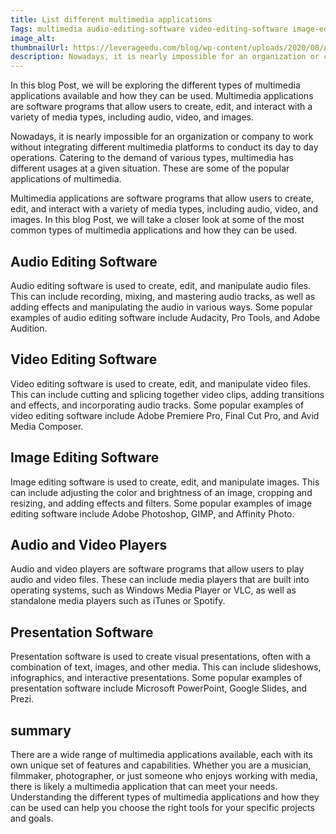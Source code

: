 ```yaml
---
title: List different multimedia applications
Tags: multimedia audio-editing-software video-editing-software image-editing-software audio-and-video-players presentation-software
image_alt:
thumbnailUrl: https://leverageedu.com/blog/wp-content/uploads/2020/08/Applications-of-Multimedia.png
description: Nowadays, it is nearly impossible for an organization or company to work without integrating different multimedia platforms to conduct its day to day operations. Catering to the demand of various types, multimedia has different usages at a given situation. These are some of the popular applications of multimedia.
---
```


In this blog Post, we will be exploring the different types of multimedia applications available and how they can be used. Multimedia applications are software programs that allow users to create, edit, and interact with a variety of media types, including audio, video, and images.

Nowadays, it is nearly impossible for an organization or company to work without integrating different multimedia platforms to conduct its day to day operations. Catering to the demand of various types, multimedia has different usages at a given situation. These are some of the popular applications of multimedia.

Multimedia applications are software programs that allow users to create, edit, and interact with a variety of media types, including audio, video, and images. In this blog Post, we will take a closer look at some of the most common types of multimedia applications and how they can be used.

## Audio Editing Software

Audio editing software is used to create, edit, and manipulate audio files. This can include recording, mixing, and mastering audio tracks, as well as adding effects and manipulating the audio in various ways. Some popular examples of audio editing software include Audacity, Pro Tools, and Adobe Audition.

## Video Editing Software

Video editing software is used to create, edit, and manipulate video files. This can include cutting and splicing together video clips, adding transitions and effects, and incorporating audio tracks. Some popular examples of video editing software include Adobe Premiere Pro, Final Cut Pro, and Avid Media Composer.

## Image Editing Software

Image editing software is used to create, edit, and manipulate images. This can include adjusting the color and brightness of an image, cropping and resizing, and adding effects and filters. Some popular examples of image editing software include Adobe Photoshop, GIMP, and Affinity Photo.

## Audio and Video Players

Audio and video players are software programs that allow users to play audio and video files. These can include media players that are built into operating systems, such as Windows Media Player or VLC, as well as standalone media players such as iTunes or Spotify.

## Presentation Software

Presentation software is used to create visual presentations, often with a combination of text, images, and other media. This can include slideshows, infographics, and interactive presentations. Some popular examples of presentation software include Microsoft PowerPoint, Google Slides, and Prezi.

## summary

There are a wide range of multimedia applications available, each with its own unique set of features and capabilities. Whether you are a musician, filmmaker, photographer, or just someone who enjoys working with media, there is likely a multimedia application that can meet your needs. Understanding the different types of multimedia applications and how they can be used can help you choose the right tools for your specific projects and goals.
